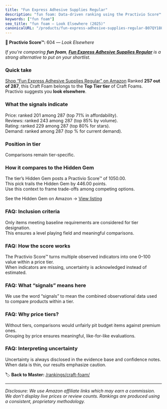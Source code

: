 ```yaml
---
title: "Fun Express Adhesive Supplies Regular"
description: "fun foam: Data-driven ranking using the Practivio Score™. Positioned by quality, value, demand, findability, momentum."
keywords: ["fun foam"]
seo_title: "fun foam — Look Elsewhere (2025)"
canonicalURL: "/products/fun-express-adhesive-supplies-regular-B07QY18Q7B/"
---
```


**🚫 Practivio Score™:** 604 — _Look Elsewhere_


*If you're comparing **fun foam**, **[Fun Express Adhesive Supplies Regular](https://www.amazon.com/dp/B07QY18Q7B?tag=practivio-20)** is a strong alternative to put on your shortlist.*
### Quick take
[Shop “Fun Express Adhesive Supplies Regular” on Amazon](https://www.amazon.com/dp/B07QY18Q7B?tag=practivio-20)
Ranked **257 out of 287**, this Craft Foam belongs to the **Top Tier tier** of Craft Foams.  
Practivio suggests you **look elsewhere**.

### What the signals indicate
Price: ranked 201 among 287 (top 71% in affordability).  
Reviews: ranked 243 among 287 (top 85% by volume).  
Rating: ranked 229 among 287 (top 80% for stars).  
Demand: ranked  among 287 (top % for current demand).

### Position in tier
Comparisons remain tier-specific.

### How it compares to the Hidden Gem
The tier’s Hidden Gem posts a Practivio Score™ of 1050.00.  
This pick trails the Hidden Gem by 446.00 points.  
Use this context to frame trade-offs among competing options.  

See the Hidden Gem on Amazon → [View listing](https://www.amazon.com/dp/B07S6ZY5J9?tag=practivio-20)

### FAQ: Inclusion criteria
Only items meeting baseline requirements are considered for tier designation.  
This ensures a level playing field and meaningful comparisons.

### FAQ: How the score works
The Practivio Score™ turns multiple observed indicators into one 0–100 value within a price tier.  
When indicators are missing, uncertainty is acknowledged instead of estimated.

### FAQ: What “signals” means here
We use the word “signals” to mean the combined observational data used to compare products within a tier.

### FAQ: Why price tiers?
Without tiers, comparisons would unfairly pit budget items against premium ones.  
Grouping by price ensures meaningful, like-for-like evaluations.

### FAQ: Interpreting uncertainty
Uncertainty is always disclosed in the evidence base and confidence notes.  
When data is thin, our results emphasize caution.


🏷️ **Back to Master:** [/rankings/craft-foam/](/rankings/craft-foam/)

---
_Disclosure: We use Amazon affiliate links which may earn a commission. We don’t display live prices or review counts. Rankings are produced using a consistent, proprietary methodology._
